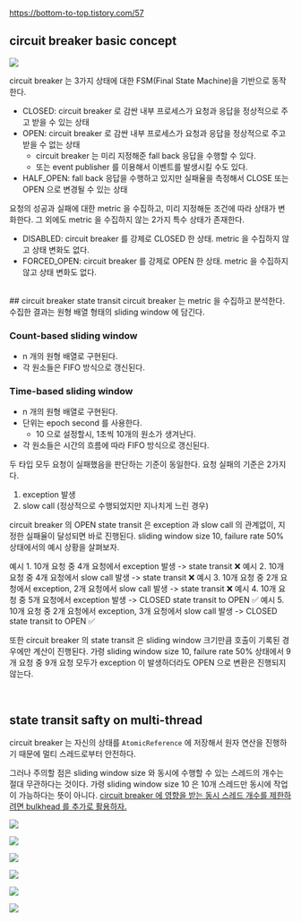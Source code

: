 https://bottom-to-top.tistory.com/57

## circuit breaker basic concept

![](https://i.imgur.com/D68Iwqg.png)

circuit breaker 는 3가지 상태에 대한 FSM(Final State Machine)을 기반으로 동작한다.

- CLOSED: circuit breaker 로 감싼 내부 프로세스가 요청과 응답을 정상적으로 주고 받을 수 있는 상태
- OPEN: circuit breaker 로 감싼 내부 프로세스가 요청과 응답을 정상적으로 주고 받을 수 없는 상태
	- circuit breaker 는 미리 지정해준 fall back 응답을 수행할 수 있다.
	- 또는 event publisher 를 이용해서 이벤트를 발생시킬 수도 있다.
- HALF_OPEN: fall back 응답을 수행하고 있지만 실패율을 측정해서 CLOSE 또는 OPEN 으로 변경될 수 있는 상태

요청의 성공과 실패에 대한 metric 을 수집하고, 미리 지정해둔 조건에 따라 상태가 변화한다.
그 외에도 metric 을 수집하지 않는 2가지 특수 상태가 존재한다.

- DISABLED: circuit breaker 를 강제로 CLOSED 한 상태. metric 을 수집하지 않고 상태 변화도 없다.
- FORCED_OPEN: circuit breaker 를 강제로 OPEN 한 상태. metric 을 수집하지 않고 상태 변화도 없다.

<br>
## circuit breaker state transit
circuit breaker 는 metric 을 수집하고 분석한다. 수집한 결과는 원형 배열 형태의 sliding window 에 담긴다.

### Count-based sliding window
- n 개의 원형 배열로 구현된다.
- 각 원소들은 FIFO 방식으로 갱신된다.

### Time-based sliding window
- n 개의 원형 배열로 구현된다.
- 단위는 epoch second 를 사용한다.
	- 10 으로 설정할시, 1초씩 10개의 원소가 생겨난다.
- 각 원소들은 시간의 흐름에 따라 FIFO 방식으로 갱신된다.

두 타입 모두 요청이 실패했음을 판단하는 기준이 동일한다. 요청 실패의 기준은 2가지다.

1. exception 발생
2. slow call (정상적으로 수행되었지만 지나치게 느린 경우)

circuit breaker 의 OPEN state transit 은 exception 과 slow call 의 관계없이, 지정한 실패율이 달성되면 바로 진행된다. sliding window size 10, failure rate 50% 상태에서의 예시 상황을 살펴보자.

예시 1. 10개 요청 중 4개 요청에서 exception 발생 -> state transit ❌
예시 2. 10개 요청 중 4개 요청에서 slow call 발생 -> state transit ❌
예시 3. 10개 요청 중 2개 요청에서 exception, 2개 요청에서 slow call 발생 -> state transit ❌
예시 4. 10개 요청 중 5개 요청에서 exception 발생 -> CLOSED state transit to OPEN ✅
예시 5. 10개 요청 중 2개 요청에서 exception, 3개 요청에서 slow call 발생 -> CLOSED state transit to OPEN ✅

또한 circuit breaker 의 state transit 은 sliding window 크기만큼 호출이 기록된 경우에만 계산이 진행된다. 가령 sliding window size 10, failure rate 50% 상태에서 9개 요청 중 9개 요청 모두가 exception 이 발생하더라도 OPEN 으로 변환은 진행되지 않는다.

<br>

## state transit safty on multi-thread
circuit breaker 는 자신의 상태를 `AtomicReference` 에 저장해서 원자 연산을 진행하기 때문에 멀티 스레드로부터 안전하다.

그러나 주의할 점은 sliding window size 와 동시에 수행할 수 있는 스레드의 개수는 절대 무관하다는 것이다.
가령 sliding window size 10 은 10개 스레드만 동시에 작업이 가능하다는 뜻이 아니다. [circuit breaker 에 영향을 받는 동시 스레드 개수를 제한하려면 bulkhead 를 추가로 활용하자.](https://resilience4j.readme.io/docs/bulkhead)

![](https://i.imgur.com/JwIVrsP.png)


![](https://i.imgur.com/PrrdeeR.png)

![](https://i.imgur.com/EYX1yh7.png)

![](https://i.imgur.com/7eh5W1J.png)

![](https://i.imgur.com/a3DpYmD.png)

![](https://i.imgur.com/qgJsDh2.png)
